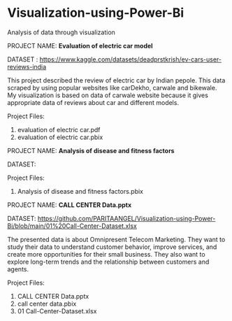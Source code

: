 # Visualization-using-Power-Bi
Analysis of data through visualization

PROJECT NAME: **Evaluation of electric car model** 

DATASET : https://www.kaggle.com/datasets/deadprstkrish/ev-cars-user-reviews-india

This project described the review of electric car by Indian pepole. This data scraped by using popular websites like carDekho, carwale and bikewale. My visualization is based on data of carwale website because it gives appropriate data of reviews about car and different models. 

Project Files: 
1. evaluation of electric car.pdf
2. evaluation of electric car.pbix


PROJECT NAME: **Analysis of disease and fitness factors**

DATASET:

Project Files: 
1. Analysis of disease and fitness factors.pbix


PROJECT NAME: **CALL CENTER Data.pptx**

DATASET: https://github.com/PARITAANGEL/Visualization-using-Power-Bi/blob/main/01%20Call-Center-Dataset.xlsx

The presented data is about Omnipresent Telecom Marketing. They want to study their data to understand customer behavior, improve services, and create more opportunities for their small business. They also want to explore long-term trends and the relationship between customers and agents.

Project Files: 
1. CALL CENTER Data.pptx
2. call center data.pbix
3. 01 Call-Center-Dataset.xlsx
